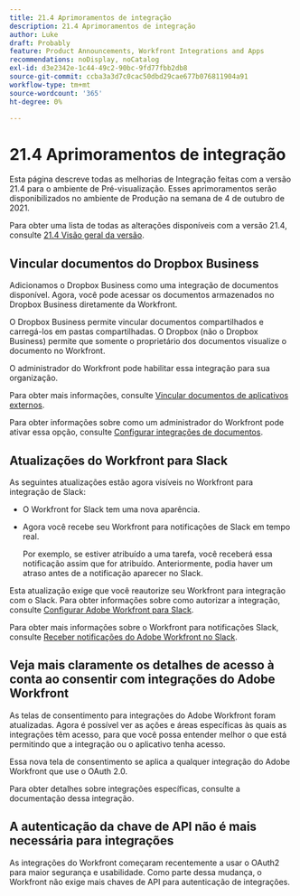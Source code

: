 ```yaml
---
title: 21.4 Aprimoramentos de integração
description: 21.4 Aprimoramentos de integração
author: Luke
draft: Probably
feature: Product Announcements, Workfront Integrations and Apps
recommendations: noDisplay, noCatalog
exl-id: d3e2342e-1c44-49c2-90bc-9fd77fbb2db8
source-git-commit: ccba3a3d7c0cac50dbd29cae677b076811904a91
workflow-type: tm+mt
source-wordcount: '365'
ht-degree: 0%

---
```


# 21.4 Aprimoramentos de integração

Esta página descreve todas as melhorias de Integração feitas com a versão 21.4 para o ambiente de Pré-visualização. Esses aprimoramentos serão disponibilizados no ambiente de Produção na semana de 4 de outubro de 2021.

Para obter uma lista de todas as alterações disponíveis com a versão 21.4, consulte [21.4 Visão geral da versão](../../../product-announcements/product-releases/21.4-release-activity/21.4-release-overview.md).

## Vincular documentos do Dropbox Business

Adicionamos o Dropbox Business como uma integração de documentos disponível. Agora, você pode acessar os documentos armazenados no Dropbox Business diretamente da Workfront.

O Dropbox Business permite vincular documentos compartilhados e carregá-los em pastas compartilhadas. O Dropbox (não o Dropbox Business) permite que somente o proprietário dos documentos visualize o documento no Workfront.

O administrador do Workfront pode habilitar essa integração para sua organização.

Para obter mais informações, consulte [Vincular documentos de aplicativos externos](../../../documents/adding-documents-to-workfront/link-documents-from-external-apps.md).

Para obter informações sobre como um administrador do Workfront pode ativar essa opção, consulte [Configurar integrações de documentos](../../../administration-and-setup/configure-integrations/configure-document-integrations.md).

## Atualizações do Workfront para Slack

As seguintes atualizações estão agora visíveis no Workfront para integração de Slack:

* O Workfront for Slack tem uma nova aparência.
* Agora você recebe seu Workfront para notificações de Slack em tempo real.

  Por exemplo, se estiver atribuído a uma tarefa, você receberá essa notificação assim que for atribuído. Anteriormente, podia haver um atraso antes de a notificação aparecer no Slack.

Esta atualização exige que você reautorize seu Workfront para integração com o Slack. Para obter informações sobre como autorizar a integração, consulte [Configurar Adobe Workfront para Slack](../../../workfront-integrations-and-apps/using-workfront-with-slack/configure-workfront-for-slack.md).

Para obter mais informações sobre o Workfront para notificações Slack, consulte [Receber notificações do Adobe Workfront no Slack](../../../workfront-integrations-and-apps/using-workfront-with-slack/receive-workfront-notifications-in-slack.md).

## Veja mais claramente os detalhes de acesso à conta ao consentir com integrações do Adobe Workfront

As telas de consentimento para integrações do Adobe Workfront foram atualizadas. Agora é possível ver as ações e áreas específicas às quais as integrações têm acesso, para que você possa entender melhor o que está permitindo que a integração ou o aplicativo tenha acesso.

Essa nova tela de consentimento se aplica a qualquer integração do Adobe Workfront que use o OAuth 2.0.

Para obter detalhes sobre integrações específicas, consulte a documentação dessa integração.

## A autenticação da chave de API não é mais necessária para integrações

As integrações do Workfront começaram recentemente a usar o OAuth2 para maior segurança e usabilidade. Como parte dessa mudança, o Workfront não exige mais chaves de API para autenticação de integrações.
